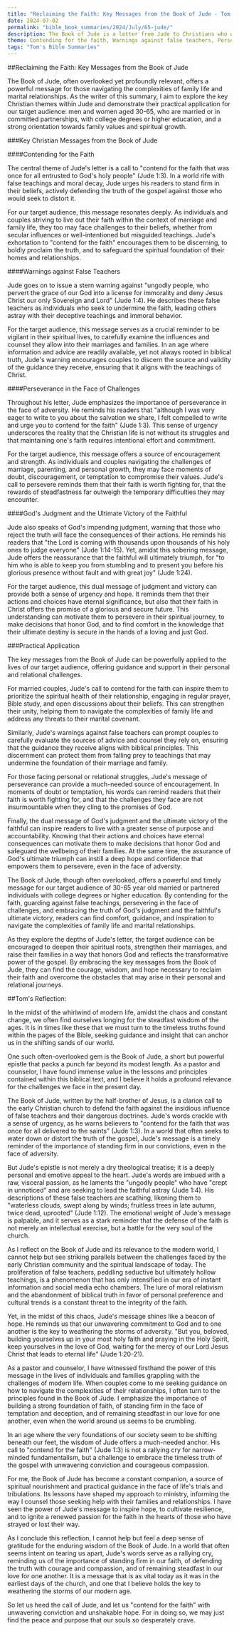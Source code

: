 ```yaml
---
title: "Reclaiming the Faith: Key Messages from the Book of Jude - Tom's Summaries 62"
date: 2024-07-02
permalink: "bible_book_summaries/2024/July/65-jude/"
description: The Book of Jude is a letter from Jude to Christians who were threatened by false teachers who perverted God’s grace and denied Christ’s lordship, calling them to contend for the faith. Traditionally, Jude has been understood to be a half-brother of Jesus and the leader of the first Jerusalem Church.
theme: Contending for the faith, Warnings against false teachers, Perseverance in the face of challenges, God's judgment and the ultimate victory of the faithful
tags: "Tom's Bible Summaries"
---
```


##Reclaiming the Faith: Key Messages from the Book of Jude

The Book of Jude, often overlooked yet profoundly relevant, offers a powerful message for those navigating the complexities of family life and marital relationships. As the writer of this summary, I aim to explore the key Christian themes within Jude and demonstrate their practical application for our target audience: men and women aged 30-65, who are married or in committed partnerships, with college degrees or higher education, and a strong orientation towards family values and spiritual growth.

###Key Christian Messages from the Book of Jude

####Contending for the Faith

The central theme of Jude's letter is a call to "contend for the faith that was once for all entrusted to God's holy people" (Jude 1:3). In a world rife with false teachings and moral decay, Jude urges his readers to stand firm in their beliefs, actively defending the truth of the gospel against those who would seek to distort it.

For our target audience, this message resonates deeply. As individuals and couples striving to live out their faith within the context of marriage and family life, they too may face challenges to their beliefs, whether from secular influences or well-intentioned but misguided teachings. Jude's exhortation to "contend for the faith" encourages them to be discerning, to boldly proclaim the truth, and to safeguard the spiritual foundation of their homes and relationships.

####Warnings against False Teachers

Jude goes on to issue a stern warning against "ungodly people, who pervert the grace of our God into a license for immorality and deny Jesus Christ our only Sovereign and Lord" (Jude 1:4). He describes these false teachers as individuals who seek to undermine the faith, leading others astray with their deceptive teachings and immoral behavior.

For the target audience, this message serves as a crucial reminder to be vigilant in their spiritual lives, to carefully examine the influences and counsel they allow into their marriages and families. In an age where information and advice are readily available, yet not always rooted in biblical truth, Jude's warning encourages couples to discern the source and validity of the guidance they receive, ensuring that it aligns with the teachings of Christ.

####Perseverance in the Face of Challenges

Throughout his letter, Jude emphasizes the importance of perseverance in the face of adversity. He reminds his readers that "although I was very eager to write to you about the salvation we share, I felt compelled to write and urge you to contend for the faith" (Jude 1:3). This sense of urgency underscores the reality that the Christian life is not without its struggles and that maintaining one's faith requires intentional effort and commitment.

For the target audience, this message offers a source of encouragement and strength. As individuals and couples navigating the challenges of marriage, parenting, and personal growth, they may face moments of doubt, discouragement, or temptation to compromise their values. Jude's call to persevere reminds them that their faith is worth fighting for, that the rewards of steadfastness far outweigh the temporary difficulties they may encounter.

####God's Judgment and the Ultimate Victory of the Faithful

Jude also speaks of God's impending judgment, warning that those who reject the truth will face the consequences of their actions. He reminds his readers that "the Lord is coming with thousands upon thousands of his holy ones to judge everyone" (Jude 1:14-15). Yet, amidst this sobering message, Jude offers the reassurance that the faithful will ultimately triumph, for "to him who is able to keep you from stumbling and to present you before his glorious presence without fault and with great joy" (Jude 1:24).

For the target audience, this dual message of judgment and victory can provide both a sense of urgency and hope. It reminds them that their actions and choices have eternal significance, but also that their faith in Christ offers the promise of a glorious and secure future. This understanding can motivate them to persevere in their spiritual journey, to make decisions that honor God, and to find comfort in the knowledge that their ultimate destiny is secure in the hands of a loving and just God.

###Practical Application

The key messages from the Book of Jude can be powerfully applied to the lives of our target audience, offering guidance and support in their personal and relational challenges.

For married couples, Jude's call to contend for the faith can inspire them to prioritize the spiritual health of their relationship, engaging in regular prayer, Bible study, and open discussions about their beliefs. This can strengthen their unity, helping them to navigate the complexities of family life and address any threats to their marital covenant.

Similarly, Jude's warnings against false teachers can prompt couples to carefully evaluate the sources of advice and counsel they rely on, ensuring that the guidance they receive aligns with biblical principles. This discernment can protect them from falling prey to teachings that may undermine the foundation of their marriage and family.

For those facing personal or relational struggles, Jude's message of perseverance can provide a much-needed source of encouragement. In moments of doubt or temptation, his words can remind readers that their faith is worth fighting for, and that the challenges they face are not insurmountable when they cling to the promises of God.

Finally, the dual message of God's judgment and the ultimate victory of the faithful can inspire readers to live with a greater sense of purpose and accountability. Knowing that their actions and choices have eternal consequences can motivate them to make decisions that honor God and safeguard the wellbeing of their families. At the same time, the assurance of God's ultimate triumph can instill a deep hope and confidence that empowers them to persevere, even in the face of adversity.

The Book of Jude, though often overlooked, offers a powerful and timely message for our target audience of 30-65 year old married or partnered individuals with college degrees or higher education. By contending for the faith, guarding against false teachings, persevering in the face of challenges, and embracing the truth of God's judgment and the faithful's ultimate victory, readers can find comfort, guidance, and inspiration to navigate the complexities of family life and marital relationships.

As they explore the depths of Jude's letter, the target audience can be encouraged to deepen their spiritual roots, strengthen their marriages, and raise their families in a way that honors God and reflects the transformative power of the gospel. By embracing the key messages from the Book of Jude, they can find the courage, wisdom, and hope necessary to reclaim their faith and overcome the obstacles that may arise in their personal and relational journeys.

##Tom's Reflection: 


In the midst of the whirlwind of modern life, amidst the chaos and constant change, we often find ourselves longing for the steadfast wisdom of the ages. It is in times like these that we must turn to the timeless truths found within the pages of the Bible, seeking guidance and insight that can anchor us in the shifting sands of our world.

One such often-overlooked gem is the Book of Jude, a short but powerful epistle that packs a punch far beyond its modest length. As a pastor and counselor, I have found immense value in the lessons and principles contained within this biblical text, and I believe it holds a profound relevance for the challenges we face in the present day.

The Book of Jude, written by the half-brother of Jesus, is a clarion call to the early Christian church to defend the faith against the insidious influence of false teachers and their dangerous doctrines. Jude's words crackle with a sense of urgency, as he warns believers to "contend for the faith that was once for all delivered to the saints" (Jude 1:3). In a world that often seeks to water down or distort the truth of the gospel, Jude's message is a timely reminder of the importance of standing firm in our convictions, even in the face of adversity.

But Jude's epistle is not merely a dry theological treatise; it is a deeply personal and emotive appeal to the heart. Jude's words are imbued with a raw, visceral passion, as he laments the "ungodly people" who have "crept in unnoticed" and are seeking to lead the faithful astray (Jude 1:4). His descriptions of these false teachers are scathing, likening them to "waterless clouds, swept along by winds; fruitless trees in late autumn, twice dead, uprooted" (Jude 1:12). The emotional weight of Jude's message is palpable, and it serves as a stark reminder that the defense of the faith is not merely an intellectual exercise, but a battle for the very soul of the church.

As I reflect on the Book of Jude and its relevance to the modern world, I cannot help but see striking parallels between the challenges faced by the early Christian community and the spiritual landscape of today. The proliferation of false teachers, peddling seductive but ultimately hollow teachings, is a phenomenon that has only intensified in our era of instant information and social media echo chambers. The lure of moral relativism and the abandonment of biblical truth in favor of personal preference and cultural trends is a constant threat to the integrity of the faith.

Yet, in the midst of this chaos, Jude's message shines like a beacon of hope. He reminds us that our unwavering commitment to God and to one another is the key to weathering the storms of adversity. "But you, beloved, building yourselves up in your most holy faith and praying in the Holy Spirit, keep yourselves in the love of God, waiting for the mercy of our Lord Jesus Christ that leads to eternal life" (Jude 1:20-21).

As a pastor and counselor, I have witnessed firsthand the power of this message in the lives of individuals and families grappling with the challenges of modern life. When couples come to me seeking guidance on how to navigate the complexities of their relationships, I often turn to the principles found in the Book of Jude. I emphasize the importance of building a strong foundation of faith, of standing firm in the face of temptation and deception, and of remaining steadfast in our love for one another, even when the world around us seems to be crumbling.

In an age where the very foundations of our society seem to be shifting beneath our feet, the wisdom of Jude offers a much-needed anchor. His call to "contend for the faith" (Jude 1:3) is not a rallying cry for narrow-minded fundamentalism, but a challenge to embrace the timeless truth of the gospel with unwavering conviction and courageous compassion.

For me, the Book of Jude has become a constant companion, a source of spiritual nourishment and practical guidance in the face of life's trials and tribulations. Its lessons have shaped my approach to ministry, informing the way I counsel those seeking help with their families and relationships. I have seen the power of Jude's message to inspire hope, to cultivate resilience, and to ignite a renewed passion for the faith in the hearts of those who have strayed or lost their way.

As I conclude this reflection, I cannot help but feel a deep sense of gratitude for the enduring wisdom of the Book of Jude. In a world that often seems intent on tearing us apart, Jude's words serve as a rallying cry, reminding us of the importance of standing firm in our faith, of defending the truth with courage and compassion, and of remaining steadfast in our love for one another. It is a message that is as vital today as it was in the earliest days of the church, and one that I believe holds the key to weathering the storms of our modern age.

So let us heed the call of Jude, and let us "contend for the faith" with unwavering conviction and unshakable hope. For in doing so, we may just find the peace and purpose that our souls so desperately crave.


